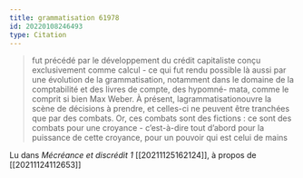 ```yaml
---
title: grammatisation 61978
id: 20220108246493
type: Citation
---
```


> fut précédé par le développement du crédit capitaliste conçu exclusivement comme calcul - ce qui fut rendu possible là aussi par une évolution de la grammatisation, notamment dans le domaine de la comptabilité et des livres de compte, des hypomné- mata, comme le comprit si bien Max Weber. À présent, lagrammatisationouvre la scène de décisions à prendre, et celles-ci ne peuvent être tranchées que par des combats. Or, ces combats sont des fictions : ce sont des combats pour une croyance - c’est-à-dire tout d’abord pour la puissance de cette croyance, pour un pouvoir qui est celui de mains

Lu dans *Mécréance et discrédit 1* [[20211125162124]], à propos de [[20211124112653]]